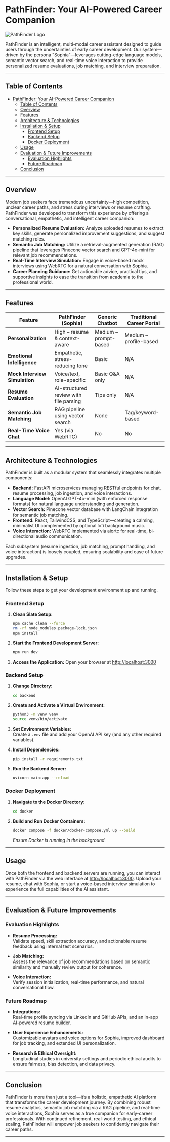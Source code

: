 # PathFinder: Your AI-Powered Career Companion

![PathFinder Logo](/public/background.png)

PathFinder is an intelligent, multi-modal career assistant designed to guide users through the uncertainties of early career development. Our system—driven by the persona "Sophia"—leverages cutting-edge language models, semantic vector search, and real-time voice interaction to provide personalized resume evaluations, job matching, and interview preparation.

---

## Table of Contents

- [PathFinder: Your AI-Powered Career Companion](#pathfinder-your-ai-powered-career-companion)
  - [Table of Contents](#table-of-contents)
  - [Overview](#overview)
  - [Features](#features)
  - [Architecture \& Technologies](#architecture--technologies)
  - [Installation \& Setup](#installation--setup)
    - [Frontend Setup](#frontend-setup)
    - [Backend Setup](#backend-setup)
    - [Docker Deployment](#docker-deployment)
  - [Usage](#usage)
  - [Evaluation \& Future Improvements](#evaluation--future-improvements)
    - [Evaluation Highlights](#evaluation-highlights)
    - [Future Roadmap](#future-roadmap)
  - [Conclusion](#conclusion)

---

## Overview

Modern job seekers face tremendous uncertainty—high competition, unclear career paths, and stress during interviews or resume crafting. PathFinder was developed to transform this experience by offering a conversational, empathetic, and intelligent career companion:

- **Personalized Resume Evaluation:** Analyze uploaded resumes to extract key skills, generate personalized improvement suggestions, and suggest matching roles.
- **Semantic Job Matching:** Utilize a retrieval-augmented generation (RAG) pipeline that leverages Pinecone vector search and GPT-4o-mini for relevant job recommendations.
- **Real-Time Interview Simulation:** Engage in voice-based mock interviews using WebRTC for a natural conversation with Sophia.
- **Career Planning Guidance:** Get actionable advice, practical tips, and supportive insights to ease the transition from academia to the professional world.

---

## Features

| Feature                     | PathFinder (Sophia)                | Generic Chatbot    | Traditional Career Portal |
| --------------------------- | ---------------------------------- | ------------------ | ------------------------- |
| **Personalization**         | High – resume & context-aware      | Medium – prompt-based | Medium – profile-based    |
| **Emotional Intelligence**  | Empathetic, stress-reducing tone   | Basic              | N/A                       |
| **Mock Interview Simulation** | Voice/text, role-specific         | Basic Q&A only     | N/A                       |
| **Resume Evaluation**       | AI-structured review with file parsing | Tips only       | N/A                       |
| **Semantic Job Matching**   | RAG pipeline using vector search   | None               | Tag/keyword-based         |
| **Real-Time Voice Chat**    | Yes (via WebRTC)                   | No                 | No                        |

---

## Architecture & Technologies

PathFinder is built as a modular system that seamlessly integrates multiple components:

- **Backend:** FastAPI microservices managing RESTful endpoints for chat, resume processing, job ingestion, and voice interactions.
- **Language Model:** OpenAI GPT-4o-mini (with enforced response formats) for natural language understanding and generation.
- **Vector Search:** Pinecone vector database with LangChain integration for semantic job matching.
- **Frontend:** React, TailwindCSS, and TypeScript—creating a calming, minimalist UI complemented by optional lofi background music.
- **Voice Interaction:** WebRTC implemented via aiortc for real-time, bi-directional audio communication.

Each subsystem (resume ingestion, job matching, prompt handling, and voice interaction) is loosely coupled, ensuring scalability and ease of future upgrades.

---

## Installation & Setup

Follow these steps to get your development environment up and running.

### Frontend Setup

1. **Clean Slate Setup:**
   ```bash
   npm cache clean --force
   rm -rf node_modules package-lock.json
   npm install
   ```
2. **Start the Frontend Development Server:**
   ```bash
   npm run dev
   ```
3. **Access the Application:**
   Open your browser at [http://localhost:3000](http://localhost:3000)

### Backend Setup

1. **Change Directory:**
   ```bash
   cd backend
   ```
2. **Create and Activate a Virtual Environment:**
   ```bash
   python3 -m venv venv
   source venv/bin/activate
   ```
3. **Set Environment Variables:**  
   Create a `.env` file and add your OpenAI API key (and any other required variables).

4. **Install Dependencies:**
   ```bash
   pip install -r requirements.txt
   ```
5. **Run the Backend Server:**
   ```bash
   uvicorn main:app --reload
   ```

### Docker Deployment

1. **Navigate to the Docker Directory:**
   ```bash
   cd docker
   ```
2. **Build and Run Docker Containers:**
   ```bash
   docker compose -f docker/docker-compose.yml up --build
   ```
   _Ensure Docker is running in the background._

---

## Usage

Once both the frontend and backend servers are running, you can interact with PathFinder via the web interface at [http://localhost:3000](http://localhost:3000). Upload your resume, chat with Sophia, or start a voice-based interview simulation to experience the full capabilities of the AI assistant.

---

## Evaluation & Future Improvements

### Evaluation Highlights

- **Resume Processing:**  
  Validate speed, skill extraction accuracy, and actionable resume feedback using internal test scenarios.

- **Job Matching:**  
  Assess the relevance of job recommendations based on semantic similarity and manually review output for coherence.

- **Voice Interaction:**  
  Verify session initialization, real-time performance, and natural conversational flow.

### Future Roadmap

- **Integrations:**  
  Real-time profile syncing via LinkedIn and GitHub APIs, and an in-app AI-powered resume builder.

- **User Experience Enhancements:**  
  Customizable avatars and voice options for Sophia, improved dashboard for job tracking, and extended UI personalization.

- **Research & Ethical Oversight:**  
  Longitudinal studies in university settings and periodic ethical audits to ensure fairness, bias detection, and data privacy.


---

## Conclusion

PathFinder is more than just a tool—it’s a holistic, empathetic AI platform that transforms the career development journey. By combining robust resume analytics, semantic job matching via a RAG pipeline, and real-time voice interactions, Sophia serves as a true companion for early-career professionals. With continued refinement, real-world testing, and ethical scaling, PathFinder will empower job seekers to confidently navigate their career paths.

---